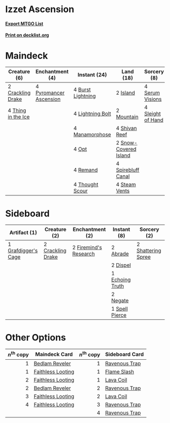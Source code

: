 # Izzet Ascension

#### [Export MTGO List](../collection/Izzet%20Ascension/Izzet%20Ascension.txt)
#### [Print on decklist.org](http://decklist.org/?deckmain=4%09Burst%20Lightning%0A2%09Crackling%20Drake%0A2%09Island%0A4%09Lightning%20Bolt%0A4%09Manamorphose%0A2%09Mountain%0A4%09Opt%0A4%09Pyromancer%20Ascension%0A4%09Remand%0A4%09Serum%20Visions%0A4%09Shivan%20Reef%0A4%09Sleight%20of%20Hand%0A2%09Snow-Covered%20Island%0A4%09Spirebluff%20Canal%0A4%09Steam%20Vents%0A4%09Thing%20in%20the%20Ice%0A4%09Thought%20Scour&deckside=2%09Abrade%0A2%09Crackling%20Drake%0A2%09Dispel%0A1%09Echoing%20Truth%0A2%09Firemind's%20Research%0A1%09Grafdigger's%20Cage%0A2%09Negate%0A2%09Shattering%20Spree%0A1%09Spell%20Pierce)
# Maindeck

|                                        Creature (6)                                         |                                         Enchantment (4)                                         |                                        Instant (24)                                        |                                           Land (18)                                            |                                       Sorcery (8)                                        |
|---------------------------------------------------------------------------------------------|-------------------------------------------------------------------------------------------------|--------------------------------------------------------------------------------------------|------------------------------------------------------------------------------------------------|------------------------------------------------------------------------------------------|
|2 [Crackling Drake](http://gatherer.wizards.com/Pages/Card/Details.aspx?multiverseid=452913) |4 [Pyromancer Ascension](http://gatherer.wizards.com/Pages/Card/Details.aspx?multiverseid=425933)|4 [Burst Lightning](http://gatherer.wizards.com/Pages/Card/Details.aspx?multiverseid=397662)|2 [Island](http://gatherer.wizards.com/Pages/Card/Details.aspx?multiverseid=439602)             |4 [Serum Visions](http://gatherer.wizards.com/Pages/Card/Details.aspx?multiverseid=425874)|
|4 [Thing in the Ice](http://gatherer.wizards.com/Pages/Card/Details.aspx?multiverseid=409836)|                                                                                                 |4 [Lightning Bolt](http://gatherer.wizards.com/Pages/Card/Details.aspx?multiverseid=234704) |2 [Mountain](http://gatherer.wizards.com/Pages/Card/Details.aspx?multiverseid=439604)           |4 [Sleight of Hand](http://gatherer.wizards.com/Pages/Card/Details.aspx?multiverseid=6529)|
|                                                                                             |                                                                                                 |4 [Manamorphose](http://gatherer.wizards.com/Pages/Card/Details.aspx?multiverseid=370568)   |4 [Shivan Reef](http://gatherer.wizards.com/Pages/Card/Details.aspx?multiverseid=442806)        |                                                                                          |
|                                                                                             |                                                                                                 |4 [Opt](http://gatherer.wizards.com/Pages/Card/Details.aspx?multiverseid=435217)            |2 [Snow-Covered Island](http://gatherer.wizards.com/Pages/Card/Details.aspx?multiverseid=184813)|                                                                                          |
|                                                                                             |                                                                                                 |4 [Remand](http://gatherer.wizards.com/Pages/Card/Details.aspx?multiverseid=397881)         |4 [Spirebluff Canal](http://gatherer.wizards.com/Pages/Card/Details.aspx?multiverseid=417822)   |                                                                                          |
|                                                                                             |                                                                                                 |4 [Thought Scour](http://gatherer.wizards.com/Pages/Card/Details.aspx?multiverseid=438642)  |4 [Steam Vents](http://gatherer.wizards.com/Pages/Card/Details.aspx?multiverseid=405109)        |                                                                                          |


# Sideboard

|                                         Artifact (1)                                         |                                        Creature (2)                                        |                                        Enchantment (2)                                         |                                       Instant (8)                                        |                                        Sorcery (2)                                         |
|----------------------------------------------------------------------------------------------|--------------------------------------------------------------------------------------------|------------------------------------------------------------------------------------------------|------------------------------------------------------------------------------------------|--------------------------------------------------------------------------------------------|
|1 [Grafdigger's Cage](http://gatherer.wizards.com/Pages/Card/Details.aspx?multiverseid=426046)|2 [Crackling Drake](http://gatherer.wizards.com/Pages/Card/Details.aspx?multiverseid=452913)|2 [Firemind's Research](http://gatherer.wizards.com/Pages/Card/Details.aspx?multiverseid=452921)|2 [Abrade](http://gatherer.wizards.com/Pages/Card/Details.aspx?multiverseid=430772)       |2 [Shattering Spree](http://gatherer.wizards.com/Pages/Card/Details.aspx?multiverseid=97233)|
|                                                                                              |                                                                                            |                                                                                                |2 [Dispel](http://gatherer.wizards.com/Pages/Card/Details.aspx?multiverseid=201562)       |                                                                                            |
|                                                                                              |                                                                                            |                                                                                                |1 [Echoing Truth](http://gatherer.wizards.com/Pages/Card/Details.aspx?multiverseid=370394)|                                                                                            |
|                                                                                              |                                                                                            |                                                                                                |2 [Negate](http://gatherer.wizards.com/Pages/Card/Details.aspx?multiverseid=447135)       |                                                                                            |
|                                                                                              |                                                                                            |                                                                                                |1 [Spell Pierce](http://gatherer.wizards.com/Pages/Card/Details.aspx?multiverseid=425876) |                                                                                            |


# Other Options

|*n*<sup>th</sup> copy|                                       Maindeck Card                                        |*n*<sup>th</sup> copy|                                     Sideboard Card                                     |
|--------------------:|--------------------------------------------------------------------------------------------|--------------------:|----------------------------------------------------------------------------------------|
|                    1|[Bedlam Reveler](http://gatherer.wizards.com/Pages/Card/Details.aspx?multiverseid=414415)   |                    1|[Ravenous Trap](http://gatherer.wizards.com/Pages/Card/Details.aspx?multiverseid=197537)|
|                    1|[Faithless Looting](http://gatherer.wizards.com/Pages/Card/Details.aspx?multiverseid=413670)|                    1|[Flame Slash](http://gatherer.wizards.com/Pages/Card/Details.aspx?multiverseid=368536)  |
|                    2|[Faithless Looting](http://gatherer.wizards.com/Pages/Card/Details.aspx?multiverseid=413670)|                    1|[Lava Coil](http://gatherer.wizards.com/Pages/Card/Details.aspx?multiverseid=452858)    |
|                    2|[Bedlam Reveler](http://gatherer.wizards.com/Pages/Card/Details.aspx?multiverseid=414415)   |                    2|[Ravenous Trap](http://gatherer.wizards.com/Pages/Card/Details.aspx?multiverseid=197537)|
|                    3|[Faithless Looting](http://gatherer.wizards.com/Pages/Card/Details.aspx?multiverseid=413670)|                    2|[Lava Coil](http://gatherer.wizards.com/Pages/Card/Details.aspx?multiverseid=452858)    |
|                    4|[Faithless Looting](http://gatherer.wizards.com/Pages/Card/Details.aspx?multiverseid=413670)|                    3|[Ravenous Trap](http://gatherer.wizards.com/Pages/Card/Details.aspx?multiverseid=197537)|
|                     |                                                                                            |                    4|[Ravenous Trap](http://gatherer.wizards.com/Pages/Card/Details.aspx?multiverseid=197537)|

